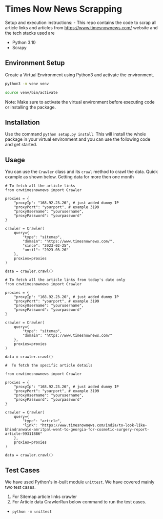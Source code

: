 # Times Now News Scrapping
Setup and execution instructions: -
This repo contains the code to scrap all article links and articles from https://www.timesnownews.com/ website and the tech stacks used are
- Python 3.10
- Scrapy
## Environment Setup
Create a Virtual Environment using Python3 and activate the environment.
```bash
python3 -m venv venv
```

```bash
source venv/bin/activate
```
Note: Make sure to activate the virtual environment before executing code or installing the package.

## Installation
Use the command `python setup.py install`. This will install the whole package in your virtual environment and you can use the following code and get started.

## Usage
You can use the `Crawler` class and its `crawl` method to crawl the data. Quick example as shown below.
Getting data for more then one month
```
# To fetch all the article links
from crwtimesnownews import Crawler

proxies = {
    "proxyIp": "168.92.23.26", # just added dummy IP
    "proxyPort": "yourport", # example 3199
    "proxyUsername": "yourusername",
    "proxyPassword": "yourpassword"
}

crawler = Crawler(
    query={
        "type": "sitemap",
        "domain": "https://www.timesnownews.com/",
        "since": "2023-02-25",
        "until": "2023-03-26"
    },
    proxies=proxies
)

data = crawler.crawl()
```

```
# To fetch all the article links from today's date only
from crwtimesnownews import Crawler

proxies = {
    "proxyIp": "168.92.23.26", # just added dummy IP
    "proxyPort": "yourport", # example 3199
    "proxyUsername": "yourusername",
    "proxyPassword": "yourpassword"
}

crawler = Crawler(
    query={
        "type": "sitemap",
        "domain": "https://www.timesnownews.com/"
    },
    proxies=proxies
)

data = crawler.crawl()
```
```
#  To fetch the specific article details

from crwtimesnownews import Crawler

proxies = {
    "proxyIp": "168.92.23.26", # just added dummy IP
    "proxyPort": "yourport", # example 3199
    "proxyUsername": "yourusername",
    "proxyPassword": "yourpassword"
}

crawler = Crawler(
    query={
        "type": "article",
        "link": "https://www.timesnownews.com/india/to-look-like-bhindranwale-amritpal-went-to-georgia-for-cosmetic-surgery-report-article-99311886"
    },
    proxies=proxies
)

data = crawler.crawl()
```
## Test Cases
We have used Python's in-built module `unittest`.
We have covered mainly two test cases.
1. For Sitemap article links crawler
2. For Article data CrawlerRun below command to run the test cases.
- `python -m unittest`
